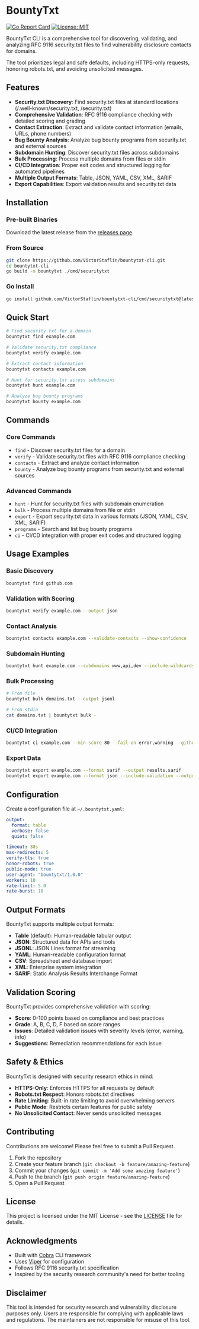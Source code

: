 # BountyTxt

[![Go Report Card](https://goreportcard.com/badge/github.com/VictorStaflin/bountytxt-cli)](https://goreportcard.com/report/github.com/VictorStaflin/bountytxt-cli)
[![License: MIT](https://img.shields.io/badge/License-MIT-yellow.svg)](https://opensource.org/licenses/MIT)

BountyTxt CLI is a comprehensive tool for discovering, validating, and analyzing RFC 9116 security.txt files to find vulnerability disclosure contacts for domains.

The tool prioritizes legal and safe defaults, including HTTPS-only requests, honoring robots.txt, and avoiding unsolicited messages.

## Features

- **Security.txt Discovery**: Find security.txt files at standard locations (/.well-known/security.txt, /security.txt)
- **Comprehensive Validation**: RFC 9116 compliance checking with detailed scoring and grading
- **Contact Extraction**: Extract and validate contact information (emails, URLs, phone numbers)
- **Bug Bounty Analysis**: Analyze bug bounty programs from security.txt and external sources
- **Subdomain Hunting**: Discover security.txt files across subdomains
- **Bulk Processing**: Process multiple domains from files or stdin
- **CI/CD Integration**: Proper exit codes and structured logging for automated pipelines
- **Multiple Output Formats**: Table, JSON, YAML, CSV, XML, SARIF
- **Export Capabilities**: Export validation results and security.txt data

## Installation

### Pre-built Binaries

Download the latest release from the [releases page](https://github.com/bountytxt/bountytxt/releases).

### From Source

```bash
git clone https://github.com/VictorStaflin/bountytxt-cli.git
cd bountytxt-cli
go build -o bountytxt ./cmd/securitytxt
```

### Go Install

```bash
go install github.com/VictorStaflin/bountytxt-cli/cmd/securitytxt@latest
```

## Quick Start

```bash
# Find security.txt for a domain
bountytxt find example.com

# Validate security.txt compliance
bountytxt verify example.com

# Extract contact information
bountytxt contacts example.com

# Hunt for security.txt across subdomains
bountytxt hunt example.com

# Analyze bug bounty programs
bountytxt bounty example.com
```

## Commands

### Core Commands

- `find` - Discover security.txt files for a domain
- `verify` - Validate security.txt files with RFC 9116 compliance checking
- `contacts` - Extract and analyze contact information
- `bounty` - Analyze bug bounty programs from security.txt and external sources

### Advanced Commands

- `hunt` - Hunt for security.txt files with subdomain enumeration
- `bulk` - Process multiple domains from file or stdin
- `export` - Export security.txt data in various formats (JSON, YAML, CSV, XML, SARIF)
- `programs` - Search and list bug bounty programs
- `ci` - CI/CD integration with proper exit codes and structured logging

## Usage Examples

### Basic Discovery
```bash
bountytxt find github.com
```

### Validation with Scoring
```bash
bountytxt verify example.com --output json
```

### Contact Analysis
```bash
bountytxt contacts example.com --validate-contacts --show-confidence
```

### Subdomain Hunting
```bash
bountytxt hunt example.com --subdomains www,api,dev --include-wildcards
```

### Bulk Processing
```bash
# From file
bountytxt bulk domains.txt --output jsonl

# From stdin
cat domains.txt | bountytxt bulk -
```

### CI/CD Integration
```bash
bountytxt ci example.com --min-score 80 --fail-on error,warning --github-actions
```

### Export Data
```bash
bountytxt export example.com --format sarif --output results.sarif
bountytxt export example.com --format json --include-validation --output security-data.json
```

## Configuration

Create a configuration file at `~/.bountytxt.yaml`:

```yaml
output:
  format: table
  verbose: false
  quiet: false

timeout: 30s
max-redirects: 5
verify-tls: true
honor-robots: true
public-mode: true
user-agent: "bountytxt/1.0.0"
workers: 10
rate-limit: 5.0
rate-burst: 10
```

## Output Formats

BountyTxt supports multiple output formats:

- **Table** (default): Human-readable tabular output
- **JSON**: Structured data for APIs and tools
- **JSONL**: JSON Lines format for streaming
- **YAML**: Human-readable configuration format
- **CSV**: Spreadsheet and database import
- **XML**: Enterprise system integration
- **SARIF**: Static Analysis Results Interchange Format

## Validation Scoring

BountyTxt provides comprehensive validation with scoring:

- **Score**: 0-100 points based on compliance and best practices
- **Grade**: A, B, C, D, F based on score ranges
- **Issues**: Detailed validation issues with severity levels (error, warning, info)
- **Suggestions**: Remediation recommendations for each issue

## Safety & Ethics

BountyTxt is designed with security research ethics in mind:

- **HTTPS-Only**: Enforces HTTPS for all requests by default
- **Robots.txt Respect**: Honors robots.txt directives
- **Rate Limiting**: Built-in rate limiting to avoid overwhelming servers
- **Public Mode**: Restricts certain features for public safety
- **No Unsolicited Contact**: Never sends unsolicited messages

## Contributing

Contributions are welcome! Please feel free to submit a Pull Request.

1. Fork the repository
2. Create your feature branch (`git checkout -b feature/amazing-feature`)
3. Commit your changes (`git commit -m 'Add some amazing feature'`)
4. Push to the branch (`git push origin feature/amazing-feature`)
5. Open a Pull Request

## License

This project is licensed under the MIT License - see the [LICENSE](LICENSE) file for details.

## Acknowledgments

- Built with [Cobra](https://github.com/spf13/cobra) CLI framework
- Uses [Viper](https://github.com/spf13/viper) for configuration
- Follows RFC 9116 security.txt specification
- Inspired by the security research community's need for better tooling

## Disclaimer

This tool is intended for security research and vulnerability disclosure purposes only. Users are responsible for complying with applicable laws and regulations. The maintainers are not responsible for misuse of this tool.
